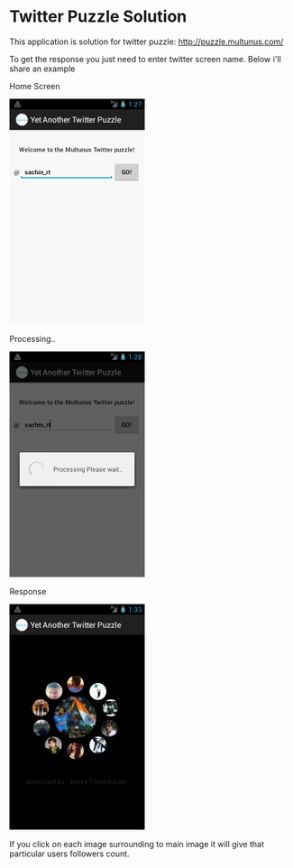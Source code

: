 Twitter Puzzle Solution
=======================

This application is solution for twitter puzzle: http://puzzle.multunus.com/

To get the response you just need to enter twitter screen name. Below i'll share an example

Home Screen

![first screen](https://github.com/sakzk007/SolutionPuzzle/blob/master/assets/home_sachin.png?raw=true)

Processing..

![Processing tweets](https://github.com/sakzk007/SolutionPuzzle/blob/master/assets/processing_sachin.png?raw=true)

Response

![Output](https://github.com/sakzk007/SolutionPuzzle/blob/master/assets/result_sachin.png?raw=true)

If you click on each image surrounding to main image it will give that particular users followers count.

